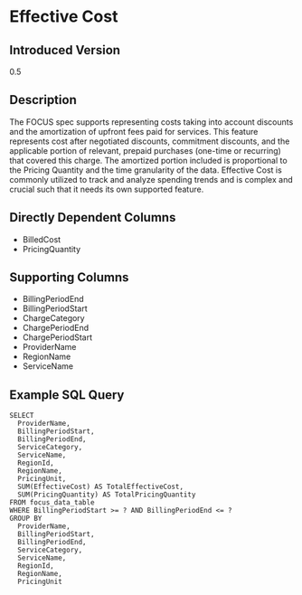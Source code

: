 # Effective Cost

## Introduced Version
0.5

## Description
The FOCUS spec supports representing costs taking into account discounts and the amortization of upfront fees paid for services. This feature represents cost after negotiated discounts, commitment discounts, and the applicable portion of relevant, prepaid purchases (one-time or recurring) that covered this charge. The amortized portion included is proportional to the Pricing Quantity and the time granularity of the data. Effective Cost is commonly utilized to track and analyze spending trends and is complex and crucial such that it needs its own supported feature. 

## Directly Dependent Columns
* BilledCost
* PricingQuantity

## Supporting Columns
* BillingPeriodEnd
* BillingPeriodStart
* ChargeCategory
* ChargePeriodEnd
* ChargePeriodStart
* ProviderName
* RegionName
* ServiceName

## Example SQL Query
```
SELECT
  ProviderName,
  BillingPeriodStart,
  BillingPeriodEnd,
  ServiceCategory,
  ServiceName,
  RegionId,
  RegionName,
  PricingUnit,
  SUM(EffectiveCost) AS TotalEffectiveCost,
  SUM(PricingQuantity) AS TotalPricingQuantity
FROM focus_data_table
WHERE BillingPeriodStart >= ? AND BillingPeriodEnd <= ?
GROUP BY
  ProviderName,
  BillingPeriodStart,
  BillingPeriodEnd,
  ServiceCategory,
  ServiceName,
  RegionId,
  RegionName,
  PricingUnit
``` 
